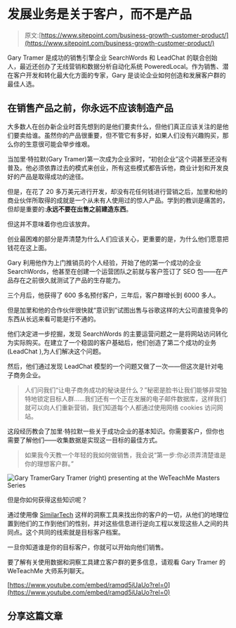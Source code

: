 # 发展业务是关于客户，而不是产品

> 原文:[https://www.sitepoint.com/business-growth-customer-product/](https://www.sitepoint.com/business-growth-customer-product/)

Gary Tramer 是成功的销售引擎企业 SearchWords 和 LeadChat 的联合创始人，最近还创办了无线营销和数据分析自动化系统 PoweredLocal。作为销售、潜在客户开发和转化最大化方面的专家，Gary 是谈论企业如何创造和发展客户群的最佳人选。

## 在销售产品之前，你永远不应该制造产品

大多数人在创办新企业时首先想到的是他们要卖什么，但他们真正应该关注的是他们要卖给谁。虽然你的产品很重要，但不管它有多好，如果人们没有兴趣购买，那么你的生意很可能会举步维艰。

当加里·特拉默(Gary Tramer)第一次成为企业家时，“初创企业”这个词甚至还没有普及。他必须依靠过去的模式来创业，所有这些模式都告诉他，商业计划和开发良好的产品是取得成功的途径。

但是，在花了 20 多万美元进行开发，却没有花任何钱进行营销之后，加里和他的商业伙伴所取得的成就是一个从未有人使用过的惊人产品。学到的教训是痛苦的，但却是重要的:**永远不要在出售之前建造东西**。

但这并不意味着你也应该放弃。

创业最困难的部分是弄清楚为什么人们应该关心，更重要的是，为什么他们愿意把钱花在这上面。

Gary 利用他作为上门推销员的个人经验，开始了他的第一个成功的企业 SearchWords，他甚至在创建一个运营团队之前就与客户签订了 SEO 包——在产品存在之前很久就测试了产品的生存能力。

三个月后，他获得了 600 多名预付客户，三年后，客户群增长到 6000 多人。

但是加里和他的合作伙伴很快就“意识到”试图出售与谷歌这样的大公司直接竞争的东西从长远来看可能是行不通的。

他们决定进一步挖掘，发现 SearchWords 的主要运营问题之一是将网站访问转化为实际购买。在建立了一个稳固的客户基础后，他们创造了第二个成功的业务(LeadChat ),为人们解决这个问题。

然后，他们通过发现 LeadChat 模型的一个问题又做了一次——但这次是针对电子商务企业。

> 人们问我们“让电子商务成功的秘诀是什么？”秘密是脸书让我们能够非常独特地锁定目标人群……我们还有一个正在发展的电子邮件数据库，这样我们就可以向人们重新营销，我们知道每个人都通过使用网络 cookies 访问网站。

这段经历教会了加里·特拉默一些关于成功企业的基本知识。你需要客户，但你也需要了解他们——收集数据是实现这一目标的最佳方式。

> 如果我今天教一个年轻的我如何做销售，我会说“第一步:你必须弄清楚谁是你的理想客户群。”

![Gary Tramer](../Images/63c2e742c0c32c738872fe22d21d6e2b.png)Gary Tramer (right) presenting at the WeTeachMe Masters Series

但是你如何获得这些知识呢？

通过使用像 [SimilarTech](https://www.similartech.com/) 这样的洞察工具来找出你的客户的一切，从他们的地理位置到他们的工作到他们的性别，并对这些信息进行逆向工程以发现这些人之间的共同点。这个共同的线索就是目标客户档案。

一旦你知道谁是你的目标客户，你就可以开始向他们销售。

要了解有关使用数据和洞察工具建立客户群的更多信息，请观看 Gary Tramer 的 WeTeachMe 大师系列聊天。

[https://www.youtube.com/embed/ramqd5iUaUo?rel=0](https://www.youtube.com/embed/ramqd5iUaUo?rel=0)

## 分享这篇文章